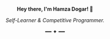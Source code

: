 <p align="center"><strong>Hey there, I'm Hamza Dogar! 👋</strong></p>

<p align="center"><i>Self-Learner & Competitive Programmer.</i></p>
<!-- <p align="center"><i>Passionate developer & competitive programmer.</i></p> -->
<!-- <p align="center"><i>Open-Source Contributor & Competitive Programmer</i></p> -->

<p align="center">━━ ✦ ━━</p>
